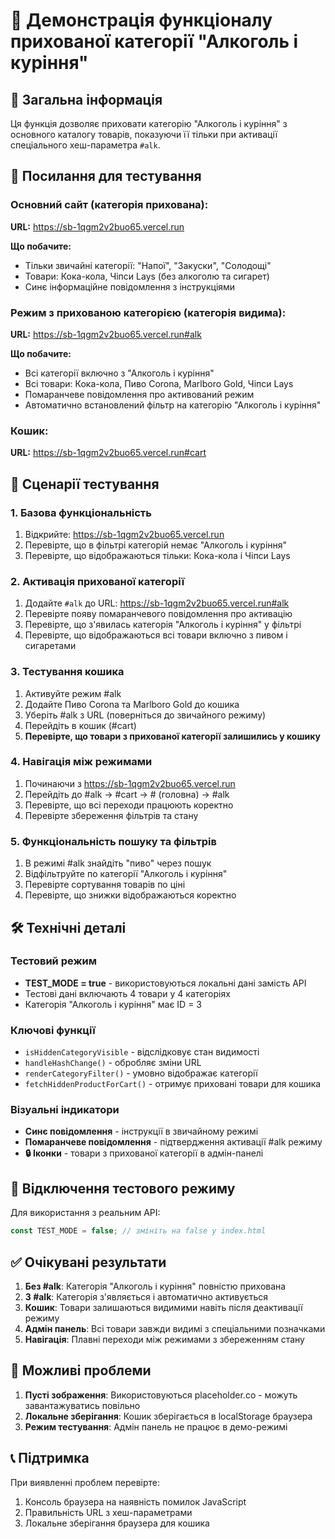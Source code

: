 # 🍺 Демонстрація функціоналу прихованої категорії "Алкоголь і куріння"

## 📌 Загальна інформація

Ця функція дозволяє приховати категорію "Алкоголь і куріння" з основного каталогу товарів, показуючи її тільки при активації спеціального хеш-параметра `#alk`.

## 🔗 Посилання для тестування

### Основний сайт (категорія прихована):
**URL:** https://sb-1qgm2v2buo65.vercel.run

**Що побачите:**
- Тільки звичайні категорії: "Напої", "Закуски", "Солодощі"
- Товари: Кока-кола, Чіпси Lays (без алкоголю та сигарет)
- Синє інформаційне повідомлення з інструкціями

### Режим з прихованою категорією (категорія видима):
**URL:** https://sb-1qgm2v2buo65.vercel.run#alk

**Що побачите:**
- Всі категорії включно з "Алкоголь і куріння"
- Всі товари: Кока-кола, Пиво Corona, Marlboro Gold, Чіпси Lays
- Помаранчеве повідомлення про активований режим
- Автоматично встановлений фільтр на категорію "Алкоголь і куріння"

### Кошик:
**URL:** https://sb-1qgm2v2buo65.vercel.run#cart

## 🧪 Сценарії тестування

### 1. **Базова функціональність**
1. Відкрийте: https://sb-1qgm2v2buo65.vercel.run
2. Перевірте, що в фільтрі категорій немає "Алкоголь і куріння"
3. Перевірте, що відображаються тільки: Кока-кола і Чіпси Lays

### 2. **Активація прихованої категорії**
1. Додайте `#alk` до URL: https://sb-1qgm2v2buo65.vercel.run#alk
2. Перевірте появу помаранчевого повідомлення про активацію
3. Перевірте, що з'явилась категорія "Алкоголь і куріння" у фільтрі
4. Перевірте, що відображаються всі товари включно з пивом і сигаретами

### 3. **Тестування кошика**
1. Активуйте режим #alk
2. Додайте Пиво Corona та Marlboro Gold до кошика
3. Уберіть #alk з URL (поверніться до звичайного режиму)
4. Перейдіть в кошик (#cart)
5. **Перевірте, що товари з прихованої категорії залишились у кошику**

### 4. **Навігація між режимами**
1. Починаючи з https://sb-1qgm2v2buo65.vercel.run
2. Перейдіть до #alk → #cart → # (головна) → #alk
3. Перевірте, що всі переходи працюють коректно
4. Перевірте збереження фільтрів та стану

### 5. **Функціональність пошуку та фільтрів**
1. В режимі #alk знайдіть "пиво" через пошук
2. Відфільтруйте по категорії "Алкоголь і куріння"
3. Перевірте сортування товарів по ціні
4. Перевірте, що знижки відображаються коректно

## 🛠️ Технічні деталі

### Тестовий режим
- **TEST_MODE = true** - використовуються локальні дані замість API
- Тестові дані включають 4 товари у 4 категоріях
- Категорія "Алкоголь і куріння" має ID = 3

### Ключові функції
- `isHiddenCategoryVisible` - відслідковує стан видимості
- `handleHashChange()` - обробляє зміни URL
- `renderCategoryFilter()` - умовно відображає категорії
- `fetchHiddenProductForCart()` - отримує приховані товари для кошика

### Візуальні індикатори
- **Синє повідомлення** - інструкції в звичайному режимі
- **Помаранчеве повідомлення** - підтвердження активації #alk режиму
- **🔒 Іконки** - товари з прихованої категорії в адмін-панелі

## 🔄 Відключення тестового режиму

Для використання з реальним API:
```javascript
const TEST_MODE = false; // змініть на false у index.html
```

## ✅ Очікувані результати

1. **Без #alk**: Категорія "Алкоголь і куріння" повністю прихована
2. **З #alk**: Категорія з'являється і автоматично активується
3. **Кошик**: Товари залишаються видимими навіть після деактивації режиму
4. **Адмін панель**: Всі товари завжди видимі з спеціальними позначками
5. **Навігація**: Плавні переходи між режимами з збереженням стану

## 🐛 Можливі проблеми

1. **Пусті зображення**: Використовуються placeholder.co - можуть завантажуватись повільно
2. **Локальне зберігання**: Кошик зберігається в localStorage браузера
3. **Режим тестування**: Адмін панель не працює в демо-режимі

## 📞 Підтримка

При виявленні проблем перевірте:
1. Консоль браузера на наявність помилок JavaScript
2. Правильність URL з хеш-параметрами
3. Локальне зберігання браузера для кошика